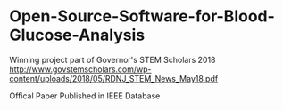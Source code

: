 # Open-Source-Software-for-Blood-Glucose-Analysis
Winning project part of Governor's STEM Scholars 2018
http://www.govstemscholars.com/wp-content/uploads/2018/05/RDNJ_STEM_News_May18.pdf

Offical Paper Published in IEEE Database
